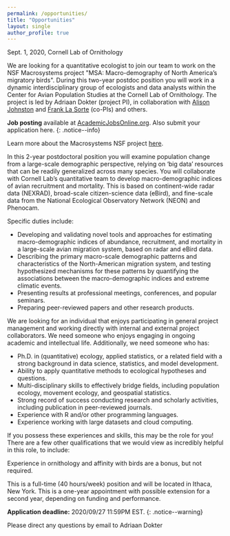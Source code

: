 ```yaml
---
permalink: /opportunities/
title: "Opportunities"
layout: single
author_profile: true
---
```


Sept. 1, 2020, Cornell Lab of Ornithology

We are looking for a quantitative ecologist to join our team to work on the NSF Macrosystems project "MSA: Macro-demography of North America’s migratory birds". During this two-year postdoc position you will work in a dynamic interdisciplinary group of ecologists and data analysts within the Center for Avian Population Studies at the Cornell Lab of Ornithology. The project is led by Adriaan Dokter (project PI), in collaboration with [Alison Johnston](https://www.birds.cornell.edu/home/staff/alison-johnston/) and [Frank La Sorte](https://www.birds.cornell.edu/home/staff/frank-la-sorte/) (co-PIs) and others. 

**Job posting** available at [AcademicJobsOnline.org](https://academicjobsonline.org/ajo/jobs/16732). Also submit your application here.
{: .notice--info}

Learn more about the Macrosystems NSF project [here](/blog/macrodemography/).

In this 2-year postdoctoral position you will examine population change from a large-scale demographic perspective, relying on ‘big data’ resources that can be readily generalized across many species. You will collaborate with Cornell Lab’s quantitative team to develop macro-demographic indices of avian recruitment and mortality. This is based on continent-wide radar data (NEXRAD), broad-scale citizen-science data (eBird), and fine-scale data from the National Ecological Observatory Network (NEON) and Phenocam.

Specific duties include:

* Developing and validating novel tools and approaches for estimating macro-demographic indices of abundance, recruitment, and mortality in a large-scale avian migration system, based on radar and eBird data.
* Describing the primary macro-scale demographic patterns and characteristics of the North-American migration system, and testing hypothesized mechanisms for these patterns by quantifying the associations between the macro-demographic indices and extreme climatic events.
* Presenting results at professional meetings, conferences, and popular seminars.
* Preparing peer-reviewed papers and other research products. 

We are looking for an individual that enjoys participating in general project management and working directly with internal and external project collaborators. We need someone who enjoys engaging in ongoing academic and intellectual life. Additionally, we need someone who has:

* Ph.D. in (quantitative) ecology, applied statistics, or a related field with a strong background in data science, statistics, and model development.
* Ability to apply quantitative methods to ecological hypotheses and questions.
* Multi-disciplinary skills to effectively bridge fields, including population ecology, movement ecology, and geospatial statistics.
* Strong record of success conducting research and scholarly activities, including publication in peer-reviewed journals.
* Experience with R and/or other programming languages.
* Experience working with large datasets and cloud computing. 

If you possess these experiences and skills, this may be the role for you!  There are a few other qualifications that we would view as incredibly helpful in this role, to include:

Experience in ornithology and affinity with birds are a bonus, but not required. 

This is a full-time (40 hours/week) position and will be located in Ithaca, New York. This is a one-year appointment with possible extension for a second year, depending on funding and performance.

**Application deadline:** 2020/09/27 11:59PM EST.
{: .notice--warning}

Please direct any questions by email to Adriaan Dokter
